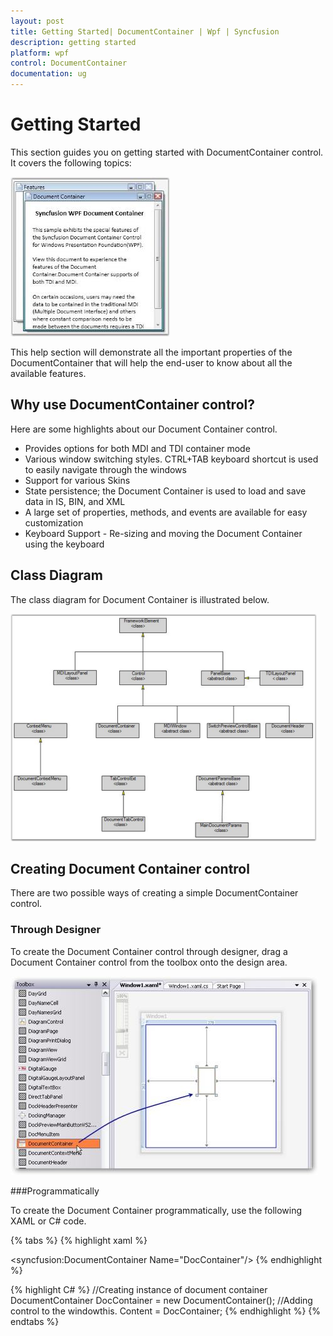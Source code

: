 ```yaml
---
layout: post
title: Getting Started| DocumentContainer | Wpf | Syncfusion
description: getting started
platform: wpf
control: DocumentContainer
documentation: ug
---
```


# Getting Started

This section guides you on getting started with DocumentContainer control. It covers the following topics:



![](Getting-Started_images/Getting-Started_img1.jpeg)





This help section will demonstrate all the important properties of the DocumentContainer that will help the end-user to know about all the available features.

## Why use DocumentContainer control?

Here are some highlights about our Document Container control.

* Provides options for both MDI and TDI container mode
* Various window switching styles. CTRL+TAB keyboard shortcut is used to easily navigate through the windows
* Support for various Skins 
* State persistence; the Document Container is used to load and save data in IS, BIN, and XML
* A large set of properties, methods, and events are available for easy customization
* Keyboard Support - Re-sizing and moving the Document Container using the keyboard

## Class Diagram


The class diagram for Document Container is illustrated below. 



![](Getting-Started_images/Getting-Started_img2.png)



## Creating Document Container control

There are two possible ways of creating a simple DocumentContainer control. 

### Through Designer

To create the Document Container control through designer, drag a Document Container control from the toolbox onto the design area.



![](Getting-Started_images/Getting-Started_img3.jpeg)



###Programmatically

To create the Document Container programmatically, use the following XAML or C# code.


{% tabs %}
{% highlight xaml %}
<!-- Adding Document Container -->
<syncfusion:DocumentContainer Name="DocContainer"/>
{% endhighlight %}

{% highlight C# %}
//Creating instance of document container
DocumentContainer DocContainer = new DocumentContainer();
//Adding control to the windowthis.
Content = DocContainer;
{% endhighlight %}
{% endtabs %}


